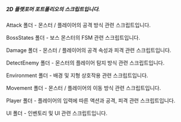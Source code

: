 ##### 2D 플랫포머 포트폴리오의 스크립트입니다.

Attack 폴더 - 몬스터 / 플레이어의 공격 방식 관련 스크립트입니다.

BossStates 폴더 - 보스 몬스터의 FSM 관련 스크립트입니다.

Damage 폴더 - 몬스터 / 플레이어의 공격 속성과 피격 관련 스크립트입니다.

DetectEnemy 폴더 - 몬스터의 플레이어 탐지 방식 관련 스크립트입니다.

Environment 폴더 - 배경 및 지형 상호작용 관련 스크립트입니다.

Movement 폴더 - 몬스터 / 플레이어의 이동 방식 관련 스크립트입니다.

Player 폴더 - 플레이어의 입력에 따른 액션과 공격, 피격 관련 스크립트입니다.

UI 폴더 - 인벤토리 및 UI 관련 스크립트입니다.
